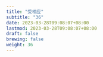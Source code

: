 ```yaml
---
title: "受相应"
subtitle: "36"
date: 2023-03-28T09:08:07+08:00
lastmod: 2023-03-28T09:08:07+08:00
draft: false
brewing: false
weight: 36
---
```


